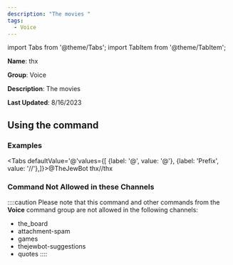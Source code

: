 ```yaml
---
description: "The movies "
tags:
  - Voice
---
```

import Tabs from '@theme/Tabs';
import TabItem from '@theme/TabItem';

**Name**: thx

**Group**: Voice

**Description**: The movies 

**Last Updated**: 8/16/2023

## Using the command

### Examples
<Tabs defaultValue='@'values={[ {label: '@', value: '@'}, {label: 'Prefix', value: '//'},]}><TabItem value='@'>@TheJewBot thx</TabItem><TabItem value='//'>//thx</TabItem></Tabs>

### Command Not Allowed in these Channels
::::caution Please note that this command and other commands from the **Voice** command group are not allowed in the following channels:
- the_board
- attachment-spam
- games
- thejewbot-suggestions
- quotes
::::